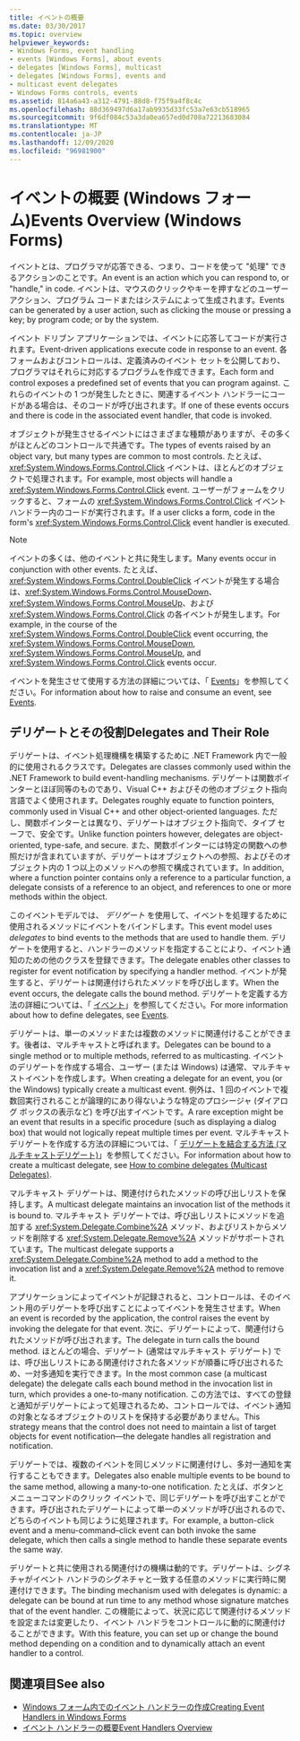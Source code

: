 ```yaml
---
title: イベントの概要
ms.date: 03/30/2017
ms.topic: overview
helpviewer_keywords:
- Windows Forms, event handling
- events [Windows Forms], about events
- delegates [Windows Forms], multicast
- delegates [Windows Forms], events and
- multicast event delegates
- Windows Forms controls, events
ms.assetid: 814a6a43-a312-4791-88d8-f75f9a4f8c4c
ms.openlocfilehash: 88d369497d6a17ab9935d33fc53a7e63cb518965
ms.sourcegitcommit: 9f6df084c53a3da0ea657ed0d708a72213683084
ms.translationtype: MT
ms.contentlocale: ja-JP
ms.lasthandoff: 12/09/2020
ms.locfileid: "96981900"
---
```

# <a name="events-overview-windows-forms"></a><span data-ttu-id="80ee6-102">イベントの概要 (Windows フォーム)</span><span class="sxs-lookup"><span data-stu-id="80ee6-102">Events Overview (Windows Forms)</span></span>

<span data-ttu-id="80ee6-103">イベントとは、プログラマが応答できる、つまり、コードを使って "処理" できるアクションのことです。</span><span class="sxs-lookup"><span data-stu-id="80ee6-103">An event is an action which you can respond to, or "handle," in code.</span></span> <span data-ttu-id="80ee6-104">イベントは、マウスのクリックやキーを押すなどのユーザー アクション、プログラム コードまたはシステムによって生成されます。</span><span class="sxs-lookup"><span data-stu-id="80ee6-104">Events can be generated by a user action, such as clicking the mouse or pressing a key; by program code; or by the system.</span></span>

 <span data-ttu-id="80ee6-105">イベント ドリブン アプリケーションでは、イベントに応答してコードが実行されます。</span><span class="sxs-lookup"><span data-stu-id="80ee6-105">Event-driven applications execute code in response to an event.</span></span> <span data-ttu-id="80ee6-106">各フォームおよびコントロールは、定義済みのイベント セットを公開しており、プログラマはそれらに対応するプログラムを作成できます。</span><span class="sxs-lookup"><span data-stu-id="80ee6-106">Each form and control exposes a predefined set of events that you can program against.</span></span> <span data-ttu-id="80ee6-107">これらのイベントの 1 つが発生したときに、関連するイベント ハンドラーにコードがある場合は、そのコードが呼び出されます。</span><span class="sxs-lookup"><span data-stu-id="80ee6-107">If one of these events occurs and there is code in the associated event handler, that code is invoked.</span></span>

 <span data-ttu-id="80ee6-108">オブジェクトが発生させるイベントにはさまざまな種類がありますが、その多くがほとんどのコントロールで共通です。</span><span class="sxs-lookup"><span data-stu-id="80ee6-108">The types of events raised by an object vary, but many types are common to most controls.</span></span> <span data-ttu-id="80ee6-109">たとえば、<xref:System.Windows.Forms.Control.Click> イベントは、ほとんどのオブジェクトで処理されます。</span><span class="sxs-lookup"><span data-stu-id="80ee6-109">For example, most objects will handle a <xref:System.Windows.Forms.Control.Click> event.</span></span> <span data-ttu-id="80ee6-110">ユーザーがフォームをクリックすると、フォームの <xref:System.Windows.Forms.Control.Click> イベント ハンドラー内のコードが実行されます。</span><span class="sxs-lookup"><span data-stu-id="80ee6-110">If a user clicks a form, code in the form's <xref:System.Windows.Forms.Control.Click> event handler is executed.</span></span>

> [!NOTE]
> <span data-ttu-id="80ee6-111">イベントの多くは、他のイベントと共に発生します。</span><span class="sxs-lookup"><span data-stu-id="80ee6-111">Many events occur in conjunction with other events.</span></span> <span data-ttu-id="80ee6-112">たとえば、<xref:System.Windows.Forms.Control.DoubleClick> イベントが発生する場合は、<xref:System.Windows.Forms.Control.MouseDown>、<xref:System.Windows.Forms.Control.MouseUp>、および <xref:System.Windows.Forms.Control.Click> の各イベントが発生します。</span><span class="sxs-lookup"><span data-stu-id="80ee6-112">For example, in the course of the <xref:System.Windows.Forms.Control.DoubleClick> event occurring, the <xref:System.Windows.Forms.Control.MouseDown>, <xref:System.Windows.Forms.Control.MouseUp>, and <xref:System.Windows.Forms.Control.Click> events occur.</span></span>

 <span data-ttu-id="80ee6-113">イベントを発生させて使用する方法の詳細については、「 [Events](/dotnet/standard/events/index)」を参照してください。</span><span class="sxs-lookup"><span data-stu-id="80ee6-113">For information about how to raise and consume an event, see [Events](/dotnet/standard/events/index).</span></span>

## <a name="delegates-and-their-role"></a><span data-ttu-id="80ee6-114">デリゲートとその役割</span><span class="sxs-lookup"><span data-stu-id="80ee6-114">Delegates and Their Role</span></span>

 <span data-ttu-id="80ee6-115">デリゲートは、イベント処理機構を構築するために .NET Framework 内で一般的に使用されるクラスです。</span><span class="sxs-lookup"><span data-stu-id="80ee6-115">Delegates are classes commonly used within the .NET Framework to build event-handling mechanisms.</span></span> <span data-ttu-id="80ee6-116">デリゲートは関数ポインターとほぼ同等のものであり、Visual C++ およびその他のオブジェクト指向言語でよく使用されます。</span><span class="sxs-lookup"><span data-stu-id="80ee6-116">Delegates roughly equate to function pointers, commonly used in Visual C++ and other object-oriented languages.</span></span> <span data-ttu-id="80ee6-117">ただし、関数ポインターとは異なり、デリゲートはオブジェクト指向で、タイプ セーフで、安全です。</span><span class="sxs-lookup"><span data-stu-id="80ee6-117">Unlike function pointers however, delegates are object-oriented, type-safe, and secure.</span></span> <span data-ttu-id="80ee6-118">また、関数ポインターには特定の関数への参照だけが含まれていますが、デリゲートはオブジェクトへの参照、およびそのオブジェクト内の 1 つ以上のメソッドへの参照で構成されています。</span><span class="sxs-lookup"><span data-stu-id="80ee6-118">In addition, where a function pointer contains only a reference to a particular function, a delegate consists of a reference to an object, and references to one or more methods within the object.</span></span>

 <span data-ttu-id="80ee6-119">このイベントモデルでは、 *デリゲート* を使用して、イベントを処理するために使用されるメソッドにイベントをバインドします。</span><span class="sxs-lookup"><span data-stu-id="80ee6-119">This event model uses *delegates* to bind events to the methods that are used to handle them.</span></span> <span data-ttu-id="80ee6-120">デリゲートを使用すると、ハンドラーのメソッドを指定することにより、イベント通知のための他のクラスを登録できます。</span><span class="sxs-lookup"><span data-stu-id="80ee6-120">The delegate enables other classes to register for event notification by specifying a handler method.</span></span> <span data-ttu-id="80ee6-121">イベントが発生すると、デリゲートは関連付けられたメソッドを呼び出します。</span><span class="sxs-lookup"><span data-stu-id="80ee6-121">When the event occurs, the delegate calls the bound method.</span></span> <span data-ttu-id="80ee6-122">デリゲートを定義する方法の詳細については、「 [イベント](/dotnet/standard/events/index)」を参照してください。</span><span class="sxs-lookup"><span data-stu-id="80ee6-122">For more information about how to define delegates, see [Events](/dotnet/standard/events/index).</span></span>

<span data-ttu-id="80ee6-123">デリゲートは、単一のメソッドまたは複数のメソッドに関連付けることができます。後者は、マルチキャストと呼ばれます。</span><span class="sxs-lookup"><span data-stu-id="80ee6-123">Delegates can be bound to a single method or to multiple methods, referred to as multicasting.</span></span> <span data-ttu-id="80ee6-124">イベントのデリゲートを作成する場合、ユーザー (または Windows) は通常、マルチキャストイベントを作成します。</span><span class="sxs-lookup"><span data-stu-id="80ee6-124">When creating a delegate for an event, you (or the Windows) typically create a multicast event.</span></span> <span data-ttu-id="80ee6-125">例外は、1 回のイベントで複数回実行されることが論理的にあり得ないような特定のプロシージャ (ダイアログ ボックスの表示など) を呼び出すイベントです。</span><span class="sxs-lookup"><span data-stu-id="80ee6-125">A rare exception might be an event that results in a specific procedure (such as displaying a dialog box) that would not logically repeat multiple times per event.</span></span> <span data-ttu-id="80ee6-126">マルチキャストデリゲートを作成する方法の詳細については、「 [デリゲートを結合する方法 (マルチキャストデリゲート)](/dotnet/csharp/programming-guide/delegates/how-to-combine-delegates-multicast-delegates)」を参照してください。</span><span class="sxs-lookup"><span data-stu-id="80ee6-126">For information about how to create a multicast delegate, see [How to combine delegates (Multicast Delegates)](/dotnet/csharp/programming-guide/delegates/how-to-combine-delegates-multicast-delegates).</span></span>

 <span data-ttu-id="80ee6-127">マルチキャスト デリゲートは、関連付けられたメソッドの呼び出しリストを保持します。</span><span class="sxs-lookup"><span data-stu-id="80ee6-127">A multicast delegate maintains an invocation list of the methods it is bound to.</span></span> <span data-ttu-id="80ee6-128">マルチキャスト デリゲートでは、呼び出しリストにメソッドを追加する <xref:System.Delegate.Combine%2A> メソッド、およびリストからメソッドを削除する <xref:System.Delegate.Remove%2A> メソッドがサポートされています。</span><span class="sxs-lookup"><span data-stu-id="80ee6-128">The multicast delegate supports a <xref:System.Delegate.Combine%2A> method to add a method to the invocation list and a <xref:System.Delegate.Remove%2A> method to remove it.</span></span>

 <span data-ttu-id="80ee6-129">アプリケーションによってイベントが記録されると、コントロールは、そのイベント用のデリゲートを呼び出すことによってイベントを発生させます。</span><span class="sxs-lookup"><span data-stu-id="80ee6-129">When an event is recorded by the application, the control raises the event by invoking the delegate for that event.</span></span> <span data-ttu-id="80ee6-130">次に、デリゲートによって、関連付けられたメソッドが呼び出されます。</span><span class="sxs-lookup"><span data-stu-id="80ee6-130">The delegate in turn calls the bound method.</span></span> <span data-ttu-id="80ee6-131">ほとんどの場合、デリゲート (通常はマルチキャスト デリゲート) では、呼び出しリストにある関連付けされた各メソッドが順番に呼び出されるため、一対多通知を実行できます。</span><span class="sxs-lookup"><span data-stu-id="80ee6-131">In the most common case (a multicast delegate) the delegate calls each bound method in the invocation list in turn, which provides a one-to-many notification.</span></span> <span data-ttu-id="80ee6-132">この方法では、すべての登録と通知がデリゲートによって処理されるため、コントロールでは、イベント通知の対象となるオブジェクトのリストを保持する必要がありません。</span><span class="sxs-lookup"><span data-stu-id="80ee6-132">This strategy means that the control does not need to maintain a list of target objects for event notification—the delegate handles all registration and notification.</span></span>

 <span data-ttu-id="80ee6-133">デリゲートでは、複数のイベントを同じメソッドに関連付けし、多対一通知を実行することもできます。</span><span class="sxs-lookup"><span data-stu-id="80ee6-133">Delegates also enable multiple events to be bound to the same method, allowing a many-to-one notification.</span></span> <span data-ttu-id="80ee6-134">たとえば、ボタンとメニューコマンドのクリック イベントで、同じデリゲートを呼び出すことができます。呼び出されたデリゲートによって単一のメソッドが呼び出されるので、どちらのイベントも同じように処理されます。</span><span class="sxs-lookup"><span data-stu-id="80ee6-134">For example, a button-click event and a menu-command–click event can both invoke the same delegate, which then calls a single method to handle these separate events the same way.</span></span>

 <span data-ttu-id="80ee6-135">デリゲートと共に使用される関連付けの機構は動的です。デリゲートは、シグネチャがイベント ハンドラのシグネチャと一致する任意のメソッドに実行時に関連付けできます。</span><span class="sxs-lookup"><span data-stu-id="80ee6-135">The binding mechanism used with delegates is dynamic: a delegate can be bound at run time to any method whose signature matches that of the event handler.</span></span> <span data-ttu-id="80ee6-136">この機能によって、状況に応じて関連付けるメソッドを設定または変更したり、イベント ハンドラをコントロールに動的に関連付けることができます。</span><span class="sxs-lookup"><span data-stu-id="80ee6-136">With this feature, you can set up or change the bound method depending on a condition and to dynamically attach an event handler to a control.</span></span>

## <a name="see-also"></a><span data-ttu-id="80ee6-137">関連項目</span><span class="sxs-lookup"><span data-stu-id="80ee6-137">See also</span></span>

- [<span data-ttu-id="80ee6-138">Windows フォーム内でのイベント ハンドラーの作成</span><span class="sxs-lookup"><span data-stu-id="80ee6-138">Creating Event Handlers in Windows Forms</span></span>](creating-event-handlers-in-windows-forms.md)
- [<span data-ttu-id="80ee6-139">イベント ハンドラーの概要</span><span class="sxs-lookup"><span data-stu-id="80ee6-139">Event Handlers Overview</span></span>](event-handlers-overview-windows-forms.md)

